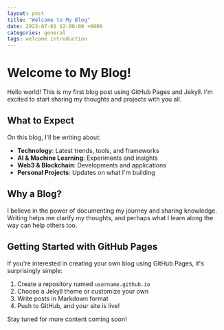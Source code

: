 ```yaml
---
layout: post
title: "Welcome to My Blog"
date: 2023-07-01 12:00:00 +0800
categories: general
tags: welcome introduction
---
```


# Welcome to My Blog!

Hello world! This is my first blog post using GitHub Pages and Jekyll. I'm excited to start sharing my thoughts and projects with you all.

## What to Expect

On this blog, I'll be writing about:

- **Technology**: Latest trends, tools, and frameworks
- **AI & Machine Learning**: Experiments and insights
- **Web3 & Blockchain**: Developments and applications
- **Personal Projects**: Updates on what I'm building

## Why a Blog?

I believe in the power of documenting my journey and sharing knowledge. Writing helps me clarify my thoughts, and perhaps what I learn along the way can help others too.

## Getting Started with GitHub Pages

If you're interested in creating your own blog using GitHub Pages, it's surprisingly simple:

1. Create a repository named `username.github.io`
2. Choose a Jekyll theme or customize your own
3. Write posts in Markdown format
4. Push to GitHub, and your site is live!

Stay tuned for more content coming soon! 